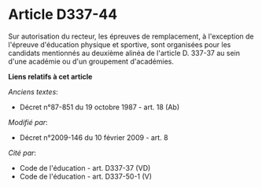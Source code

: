 # Article D337-44

Sur autorisation du recteur, les épreuves de remplacement, à l'exception de l'épreuve d'éducation physique et sportive, sont
organisées pour les candidats mentionnés au deuxième alinéa de l'article D. 337-37 au sein d'une académie ou d'un groupement
d'académies.

**Liens relatifs à cet article**

_Anciens textes_:

  - Décret n°87-851 du 19 octobre 1987 - art. 18 (Ab)

_Modifié par_:

  - Décret n°2009-146 du 10 février 2009 - art. 8

_Cité par_:

  - Code de l'éducation - art. D337-37 (VD)
  - Code de l'éducation - art. D337-50-1 (V)
